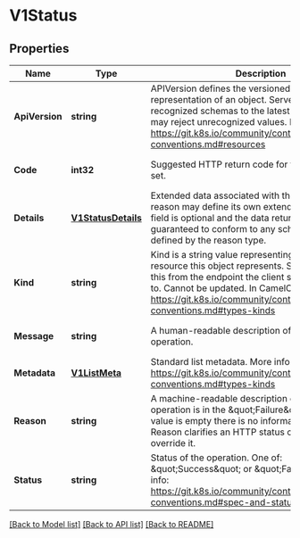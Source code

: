# V1Status

## Properties
Name | Type | Description | Notes
------------ | ------------- | ------------- | -------------
**ApiVersion** | **string** | APIVersion defines the versioned schema of this representation of an object. Servers should convert recognized schemas to the latest internal value, and may reject unrecognized values. More info: https://git.k8s.io/community/contributors/devel/api-conventions.md#resources | [optional] [default to null]
**Code** | **int32** | Suggested HTTP return code for this status, 0 if not set. | [optional] [default to null]
**Details** | [**V1StatusDetails**](v1.StatusDetails.md) | Extended data associated with the reason.  Each reason may define its own extended details. This field is optional and the data returned is not guaranteed to conform to any schema except that defined by the reason type. | [optional] [default to null]
**Kind** | **string** | Kind is a string value representing the REST resource this object represents. Servers may infer this from the endpoint the client submits requests to. Cannot be updated. In CamelCase. More info: https://git.k8s.io/community/contributors/devel/api-conventions.md#types-kinds | [optional] [default to null]
**Message** | **string** | A human-readable description of the status of this operation. | [optional] [default to null]
**Metadata** | [**V1ListMeta**](v1.ListMeta.md) | Standard list metadata. More info: https://git.k8s.io/community/contributors/devel/api-conventions.md#types-kinds | [optional] [default to null]
**Reason** | **string** | A machine-readable description of why this operation is in the \&quot;Failure\&quot; status. If this value is empty there is no information available. A Reason clarifies an HTTP status code but does not override it. | [optional] [default to null]
**Status** | **string** | Status of the operation. One of: \&quot;Success\&quot; or \&quot;Failure\&quot;. More info: https://git.k8s.io/community/contributors/devel/api-conventions.md#spec-and-status | [optional] [default to null]

[[Back to Model list]](../README.md#documentation-for-models) [[Back to API list]](../README.md#documentation-for-api-endpoints) [[Back to README]](../README.md)


